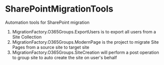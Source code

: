 # SharePointMigrationTools
Automation tools for SharePoint migration
1. MigrationFactory.O365Groups.ExportUsers is to export all users from a Site Collection
2. MigrationFactory.O365Groups.ModernPage is the project to migrate Site Pages from a source site to target site
3. MigrationFactory.O365Groups.SiteCreation will perform a post operation to group site to auto create the site on user's behalf
